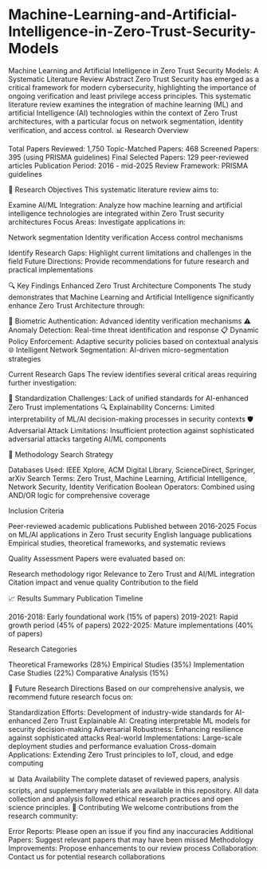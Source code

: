 # Machine-Learning-and-Artificial-Intelligence-in-Zero-Trust-Security-Models
Machine Learning and Artificial Intelligence in Zero Trust Security Models: A Systematic Literature Review
Abstract
Zero Trust Security has emerged as a critical framework for modern cybersecurity, highlighting the importance of ongoing verification and least privilege access principles. This systematic literature review examines the integration of machine learning (ML) and artificial Intelligence (AI) technologies within the context of Zero Trust architectures, with a particular focus on network segmentation, identity verification, and access control.
📊 Research Overview

Total Papers Reviewed: 1,750
Topic-Matched Papers: 468
Screened Papers: 395 (using PRISMA guidelines)
Final Selected Papers: 129 peer-reviewed articles
Publication Period: 2016 - mid-2025
Review Framework: PRISMA guidelines

🎯 Research Objectives
This systematic literature review aims to:

Examine AI/ML Integration: Analyze how machine learning and artificial intelligence technologies are integrated within Zero Trust security architectures
Focus Areas: Investigate applications in:

Network segmentation
Identity verification
Access control mechanisms


Identify Research Gaps: Highlight current limitations and challenges in the field
Future Directions: Provide recommendations for future research and practical implementations

🔍 Key Findings
Enhanced Zero Trust Architecture Components
The study demonstrates that Machine Learning and Artificial Intelligence significantly enhance Zero Trust Architecture through:

🔐 Biometric Authentication: Advanced identity verification mechanisms
⚠️ Anomaly Detection: Real-time threat identification and response
📋 Dynamic Policy Enforcement: Adaptive security policies based on contextual analysis
🌐 Intelligent Network Segmentation: AI-driven micro-segmentation strategies

Current Research Gaps
The review identifies several critical areas requiring further investigation:

📏 Standardization Challenges: Lack of unified standards for AI-enhanced Zero Trust implementations
🔍 Explainability Concerns: Limited interpretability of ML/AI decision-making processes in security contexts
🛡️ Adversarial Attack Limitations: Insufficient protection against sophisticated adversarial attacks targeting AI/ML components


🔬 Methodology
Search Strategy

Databases Used: IEEE Xplore, ACM Digital Library, ScienceDirect, Springer, arXiv
Search Terms: Zero Trust, Machine Learning, Artificial Intelligence, Network Security, Identity Verification
Boolean Operators: Combined using AND/OR logic for comprehensive coverage

Inclusion Criteria

Peer-reviewed academic publications
Published between 2016-2025
Focus on ML/AI applications in Zero Trust security
English language publications
Empirical studies, theoretical frameworks, and systematic reviews

Quality Assessment
Papers were evaluated based on:

Research methodology rigor
Relevance to Zero Trust and AI/ML integration
Citation impact and venue quality
Contribution to the field

📈 Results Summary
Publication Timeline

2016-2018: Early foundational work (15% of papers)
2019-2021: Rapid growth period (45% of papers)
2022-2025: Mature implementations (40% of papers)

Research Categories

Theoretical Frameworks (28%)
Empirical Studies (35%)
Implementation Case Studies (22%)
Comparative Analysis (15%)

🚀 Future Research Directions
Based on our comprehensive analysis, we recommend future research focus on:

Standardization Efforts: Development of industry-wide standards for AI-enhanced Zero Trust
Explainable AI: Creating interpretable ML models for security decision-making
Adversarial Robustness: Enhancing resilience against sophisticated attacks
Real-world Implementations: Large-scale deployment studies and performance evaluation
Cross-domain Applications: Extending Zero Trust principles to IoT, cloud, and edge computing

📊 Data Availability
The complete dataset of reviewed papers, analysis scripts, and supplementary materials are available in this repository. All data collection and analysis followed ethical research practices and open science principles.
🤝 Contributing
We welcome contributions from the research community:

Error Reports: Please open an issue if you find any inaccuracies
Additional Papers: Suggest relevant papers that may have been missed
Methodology Improvements: Propose enhancements to our review process
Collaboration: Contact us for potential research collaborations
